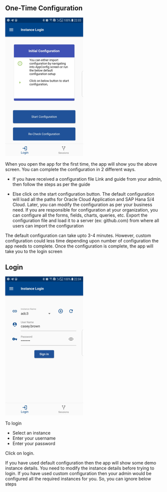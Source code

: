 ## One-Time Configuration

 <img src="/images/ScreenShots/galaxys7/Screenshot_20201017-220313.jpg" width="250"/>
 
 
 When you open the app for the first time, the app will show you the above screen. You can complete the configuration in 2 different ways.
 
 * If you have received a configuration file Link and guide from your admin, then follow the steps as per the guide
 
 * Else click on the start configuration button. The default configuration will load all the paths for Oracle Cloud Application and SAP Hana S/4 Cloud.
Later, you can modify the configuration as per your business need.
If you are responsible for configuration at your organization, you can configure all the forms, fields, charts, queries, etc. Export the configuration file and load it to a server (ex: github.com) from where all users can import the configuration

The default configuration can take upto 3-4 minutes. However, custom configuration could less time depending upon number of configuration the app needs to complete.
Once the configuration is complete, the app will take you to the login screen

## Login

 <img src="/images/ScreenShots/galaxys7/Screenshot_20201017-220423.jpg" width="250"/>
 
 
To login
* Select an instance
* Enter your username
* Enter your password
 
 Click on login.

If you have used default configuration then the app will show some demo instance details. You need to  modify the instance details before trying to login. If you have used custom configuration then your admin would be configured all the required instances for you. So, you can ignore below steps
